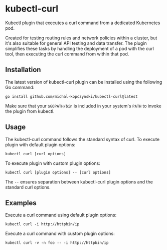 # kubectl-curl

Kubectl plugin that executes a curl command from a dedicated Kubernetes pod.

Created for testing routing rules and network policies within a cluster, but it's also suitable for general API testing and data transfer.
The plugin simplifies these tasks by handling the deployment of a pod with the curl tool, then executing the curl command from within that pod.

## Installation

The latest version of kubectl-curl plugin can be installed using the following Go command:

```
go install github.com/michal-kopczynski/kubectl-curl@latest
```

Make sure that your `$GOPATH/bin` is included in your system's `PATH` to invoke the plugin from kubectl.

## Usage

The kubectl-curl command follows the standard syntax of curl. To execute plugin with default plugin options:
```
kubectl curl [curl options]
```

To execute plugin with custom plugin options:
```
kubectl curl [plugin options] -- [curl options]
```
The `--` ensures separation between kubectl-curl plugin options and the standard curl options.

## Examples
Execute a curl command using default plugin options:
```
kubectl curl -i http://httpbin/ip
```

Execute a curl command with custom plugin options:
```
kubectl curl -v -n foo -- -i http://httpbin/ip
```
